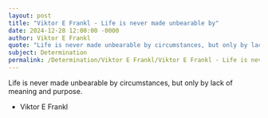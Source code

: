 ```yaml
---
layout: post
title: "Viktor E Frankl - Life is never made unbearable by"
date: 2024-12-28 12:00:00 -0000
author: Viktor E Frankl
quote: "Life is never made unbearable by circumstances, but only by lack of meaning and purpose."
subject: Determination
permalink: /Determination/Viktor E Frankl/Viktor E Frankl - Life is never made unbearable by
---
```


Life is never made unbearable by circumstances, but only by lack of meaning and purpose.

- Viktor E Frankl
